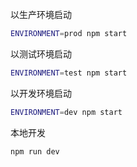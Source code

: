 以生产环境启动
```bash
ENVIRONMENT=prod npm start
```

以测试环境启动
```bash
ENVIRONMENT=test npm start
```

以开发环境启动
```bash
ENVIRONMENT=dev npm start
```

本地开发
```bash
npm run dev
```
